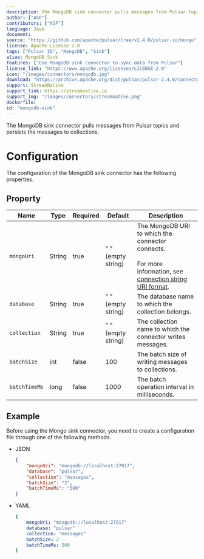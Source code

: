 ```yaml
---
description: The MongoDB sink connector pulls messages from Pulsar topics and persists the messages to collections.
author: ["ASF"]
contributors: ["ASF"]
language: Java
document:
source: "https://github.com/apache/pulsar/tree/v2.4.0/pulsar-io/mongo"
license: Apache License 2.0
tags: ["Pulsar IO", "MongoDB", "Sink"]
alias: MongoDB Sink
features: ["Use MongoDB sink connector to sync data from Pulsar"]
license_link: "https://www.apache.org/licenses/LICENSE-2.0"
icon: "/images/connectors/mongodb.jpg"
download: "https://archive.apache.org/dist/pulsar/pulsar-2.4.0/connectors/pulsar-io-mongo-2.4.0.nar"
support: StreamNative
support_link: https://streamnative.io
support_img: "/images/connectors/streamnative.png"
dockerfile: 
id: "mongodb-sink"
---
```


The MongoDB sink connector pulls messages from Pulsar topics and persists the messages to collections.

# Configuration

The configuration of the MongoDB sink connector has the following properties.

## Property

| Name | Type|Required | Default | Description 
|------|----------|----------|---------|-------------|
| `mongoUri` | String| true| " " (empty string) | The MongoDB URI to which the connector connects. <br><br>For more information, see [connection string URI format](https://docs.mongodb.com/manual/reference/connection-string/). |
| `database` | String| true| " " (empty string)| The database name to which the collection belongs. |
| `collection` | String| true| " " (empty string)| The collection name to which the connector writes messages. |
| `batchSize` | int|false|100 | The batch size of writing messages to collections. |
| `batchTimeMs` |long|false|1000| The batch operation interval in milliseconds. |


## Example

Before using the Mongo sink connector, you need to create a configuration file through one of the following methods.

* JSON
  
    ```json
    {
        "mongoUri": "mongodb://localhost:27017",
        "database": "pulsar",
        "collection": "messages",
        "batchSize": "2",
        "batchTimeMs": "500"
    }
    ```

* YAML
  
    ```yaml
    {
        mongoUri: "mongodb://localhost:27017"
        database: "pulsar"
        collection: "messages"
        batchSize: 2
        batchTimeMs: 500
    }
    ```
